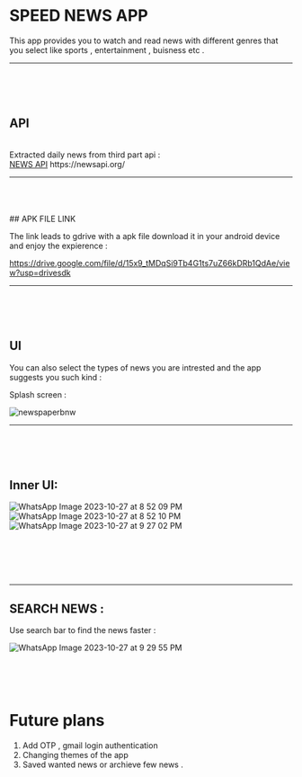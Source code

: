 # SPEED NEWS APP 


This app provides you to watch and read news with different genres that you select like sports , entertainment , buisness etc . 
<hr><br><br><br>

## API 
<br>
Extracted daily news from third part api :
<br>
<a href="https://newsapi.org/" >NEWS API</a>
https://newsapi.org/

<hr><br><br><br>
## APK FILE LINK 

The link leads to gdrive with a apk file download it in your android device and enjoy the expierence :

https://drive.google.com/file/d/15x9_tMDqSi9Tb4G1ts7uZ66kDRb1QdAe/view?usp=drivesdk

<hr><br><br><br>

## UI 
You can also select the types of news you are intrested and the app suggests you such kind :

Splash screen :

![newspaperbnw](https://github.com/Dhana-karthik/E_Dhanakarthik_projects/assets/147986718/281555ff-22ca-47a7-a812-5a2fab290ab7)

<hr><br><br><br>

## Inner UI:

![WhatsApp Image 2023-10-27 at 8 52 09 PM](https://github.com/Dhana-karthik/E_Dhanakarthik_projects/assets/147986718/7bdb1248-8102-44fa-94a7-eb50dec775a5)
![WhatsApp Image 2023-10-27 at 8 52 10 PM](https://github.com/Dhana-karthik/E_Dhanakarthik_projects/assets/147986718/fa4f1b2b-7908-4f81-ac87-66d8c8aae8a4)
![WhatsApp Image 2023-10-27 at 9 27 02 PM](https://github.com/Dhana-karthik/E_Dhanakarthik_projects/assets/147986718/08609daf-123a-4143-a1b9-82c035fa114b)

<br><br><br><br><hr>

## SEARCH NEWS :

Use search bar to find the news faster :

![WhatsApp Image 2023-10-27 at 9 29 55 PM](https://github.com/Dhana-karthik/E_Dhanakarthik_projects/assets/147986718/4c862c9a-8977-4ecd-be55-dc73f9f40117)

<br><br><br>

# Future plans 

1) Add OTP , gmail login authentication 
2) Changing themes of the app
3) Saved wanted news or archieve few news .
